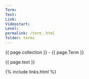 ```yaml
---
Term: 
Text: 
Link: 
Videostart: 
Level: 
permalink: /term_.html
folder: terms
---
```


{{ page.collection }} - {{ page.Term }}

   {{ page.text }}


 {% include links.html %} 
